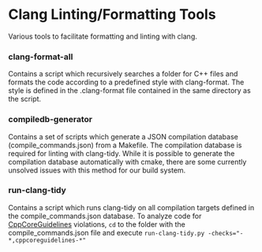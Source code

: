 Clang Linting/Formatting Tools
==============================
Various tools to facilitate formatting and linting with clang.

### clang-format-all
Contains a script which recursively searches a folder for C++ files and formats 
the code according to a predefined style with clang-format. The style is defined
 in the .clang-format file contained in the same directory as the script.

### compiledb-generator
Contains a set of scripts which generate a JSON compilation database 
(compile_commands.json) from a Makefile. The compilation database is required 
for linting with clang-tidy. While it is possible to generate the compilation 
database automatically with cmake, there are some currently unsolved issues with
 this method for our build system.

### run-clang-tidy
Contains a script which runs clang-tidy on all compilation targets defined in 
the compile_commands.json database. To analyze code for 
[CppCoreGuidelines](https://github.com/isocpp/CppCoreGuidelines) violations, 
```cd``` to the folder with the compile_commands.json file and execute 
```run-clang-tidy.py -checks="-*,cppcoreguidelines-*"```




